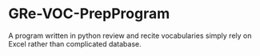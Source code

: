 # GRe-VOC-PrepProgram
A program written in python review and recite vocabularies simply rely on Excel rather than complicated database. 
